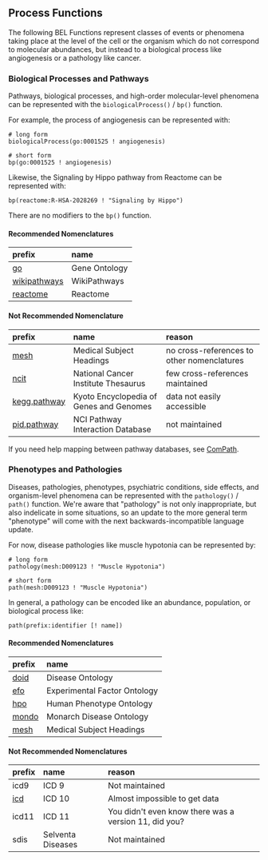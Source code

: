 ## Process Functions

The following BEL Functions represent classes of events or phenomena taking place at the level of the cell or the organism which do not correspond to molecular abundances, but instead to a biological process like angiogenesis or a pathology like cancer.

### Biological Processes and Pathways

Pathways, biological processes, and high-order molecular-level phenomena can be represented with the `biologicalProcess()` / `bp()` function.

For example, the process of angiogenesis can be represented with:

```text
# long form
biologicalProcess(go:0001525 ! angiogenesis)

# short form
bp(go:0001525 ! angiogenesis)
```

Likewise, the Signaling by Hippo pathway from Reactome can be represented with:

```text
bp(reactome:R-HSA-2028269 ! "Signaling by Hippo")
```

There are no modifiers to the `bp()` function.

#### Recommended Nomenclatures

| prefix | name |
| :--- | :--- |
| [go](https://registry.identifiers.org/registry/go) | Gene Ontology |
| [wikipathways](https://registry.identifiers.org/registry/wikipathways) | WikiPathways |
| [reactome](https://registry.identifiers.org/registry/reactome) | Reactome |

#### Not Recommended Nomenclature

| prefix | name | reason |
| :--- | :--- | :--- |
| [mesh](https://registry.identifiers.org/registry/mesh) | Medical Subject Headings | no cross-references to other nomenclatures |
| [ncit](https://registry.identifiers.org/registry/ncit) | National Cancer Institute Thesaurus | few cross-references maintained |
| [kegg.pathway](https://registry.identifiers.org/registry/kegg.pathway) | Kyoto Encyclopedia of Genes and Genomes | data not easily accessible |
| [pid.pathway](https://registry.identifiers.org/registry/pid.pathway) | NCI Pathway Interaction Database | not maintained |

If you need help mapping between pathway databases, see [ComPath](https://www.nature.com/articles/s41540-018-0078-8).

### Phenotypes and Pathologies

Diseases, pathologies, phenotypes, psychiatric conditions, side effects, and organism-level phenomena can be represented with the `pathology()` / `path()` function. We're aware that "pathology" is not only inappropriate, but also indelicate in some situations, so an update to the more general term "phenotype" will come with the next backwards-incompatible language update.

For now, disease pathologies like muscle hypotonia can be represented by:

```text
# long form
pathology(mesh:D009123 ! "Muscle Hypotonia")

# short form
path(mesh:D009123 ! "Muscle Hypotonia")
```

In general, a pathology can be encoded like an abundance, population, or biological process like:

```text
path(prefix:identifier [! name])
```

#### Recommended Nomenclatures

| prefix | name |
| :--- | :--- |
| [doid](https://registry.identifiers.org/registry/doid) | Disease Ontology |
| [efo](https://registry.identifiers.org/registry/efo) | Experimental Factor Ontology |
| [hpo](https://registry.identifiers.org/registry/hpo) | Human Phenotype Ontology |
| [mondo](https://registry.identifiers.org/registry/mondo) | Monarch Disease Ontology |
| [mesh](https://registry.identifiers.org/registry/mesh) | Medical Subject Headings |

#### Not Recommended Nomenclatures

| prefix | name | reason |
| :--- | :--- | :--- |
| icd9 | ICD 9 | Not maintained |
| [icd](https://registry.identifiers.org/registry/icd) | ICD 10 | Almost impossible to get data |
| icd11 | ICD 11 | You didn't even know there was a version 11, did you? |
| sdis | Selventa Diseases | Not maintained |

